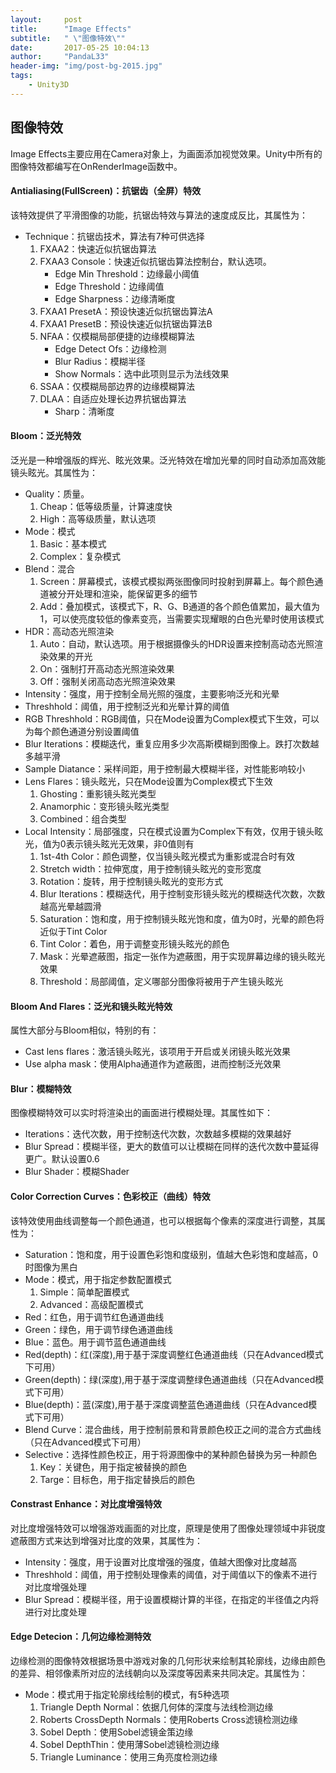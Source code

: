 ```yaml
---
layout:     post
title:      "Image Effects"
subtitle:   " \"图像特效\""
date:       2017-05-25 10:04:13
author:     "PandaL33"
header-img: "img/post-bg-2015.jpg"
tags:
    - Unity3D
---
```

## 图像特效

Image Effects主要应用在Camera对象上，为画面添加视觉效果。Unity中所有的图像特效都编写在OnRenderImage函数中。 

#### Antialiasing(FullScreen)：抗锯齿（全屏）特效

该特效提供了平滑图像的功能，抗锯齿特效与算法的速度成反比，其属性为：

- Technique：抗锯齿技术，算法有7种可供选择
    1. FXAA2：快速近似抗锯齿算法
    2. FXAA3 Console：快速近似抗锯齿算法控制台，默认选项。
        * Edge Min Threshold：边缘最小阈值
        * Edge Threshold：边缘阈值
        * Edge Sharpness：边缘清晰度
    3. FXAA1 PresetA：预设快速近似抗锯齿算法A
    4. FXAA1 PresetB：预设快速近似抗锯齿算法B
    5. NFAA：仅模糊局部便捷的边缘模糊算法
        * Edge Detect Ofs：边缘检测
        * Blur Radius：模糊半径
        * Show Normals：选中此项则显示为法线效果
    6. SSAA：仅模糊局部边界的边缘模糊算法
    7. DLAA：自适应处理长边界抗锯齿算法
        * Sharp：清晰度

#### Bloom：泛光特效

泛光是一种增强版的辉光、眩光效果。泛光特效在增加光晕的同时自动添加高效能镜头眩光。其属性为：

- Quality：质量。
    1. Cheap：低等级质量，计算速度快
    2. High：高等级质量，默认选项
- Mode：模式
    1. Basic：基本模式
    2. Complex：复杂模式
- Blend：混合
    1. Screen：屏幕模式，该模式模拟两张图像同时投射到屏幕上。每个颜色通道被分开处理和渲染，能保留更多的细节
    2. Add：叠加模式，该模式下，R、G、B通道的各个颜色值累加，最大值为1，可以使亮度较低的像素变亮，当需要实现耀眼的白色光晕时使用该模式
- HDR：高动态光照渲染
    1. Auto：自动，默认选项。用于根据摄像头的HDR设置来控制高动态光照渲染效果的开光
    2. On：强制打开高动态光照渲染效果
    3. Off：强制关闭高动态光照渲染效果
- Intensity：强度，用于控制全局光照的强度，主要影响泛光和光晕
- Threshhold：阈值，用于控制泛光和光晕计算的阈值
- RGB Threshhold：RGB阈值，只在Mode设置为Complex模式下生效，可以为每个颜色通道分别设置阈值
- Blur Iterations：模糊迭代，重复应用多少次高斯模糊到图像上。跌打次数越多越平滑
- Sample Diatance：采样间距，用于控制最大模糊半径，对性能影响较小
- Lens Flares：镜头眩光，只在Mode设置为Complex模式下生效
    1. Ghosting：重影镜头眩光类型
    2. Anamorphic：变形镜头眩光类型
    3. Combined：组合类型
- Local Intensity：局部强度，只在模式设置为Complex下有效，仅用于镜头眩光，值为0表示镜头眩光无效果，非0值则有
    1. 1st-4th Color：颜色调整，仅当镜头眩光模式为重影或混合时有效
    2. Stretch width：拉伸宽度，用于控制镜头眩光的变形宽度
    3. Rotation：旋转，用于控制镜头眩光的变形方式
    4. Blur Iterations：模糊迭代，用于控制变形镜头眩光的模糊迭代次数，次数越高光晕越圆滑
    5. Saturation：饱和度，用于控制镜头眩光饱和度，值为0时，光晕的颜色将近似于Tint Color
    6. Tint Color：着色，用于调整变形镜头眩光的颜色
    7. Mask：光晕遮蔽图，指定一张作为遮蔽图，用于实现屏幕边缘的镜头眩光效果
    8. Threshold：局部阈值，定义哪部分图像将被用于产生镜头眩光


#### Bloom And Flares：泛光和镜头眩光特效

属性大部分与Bloom相似，特别的有：

- Cast lens flares：激活镜头眩光，该项用于开启或关闭镜头眩光效果
- Use alpha mask：使用Alpha通道作为遮蔽图，进而控制泛光效果

#### Blur：模糊特效

图像模糊特效可以实时将渲染出的画面进行模糊处理。其属性如下：

- Iterations：迭代次数，用于控制迭代次数，次数越多模糊的效果越好
- Blur Spread：模糊半径，更大的数值可以让模糊在同样的迭代次数中蔓延得更广。默认设置0.6
- Blur Shader：模糊Shader

#### Color Correction Curves：色彩校正（曲线）特效

该特效使用曲线调整每一个颜色通道，也可以根据每个像素的深度进行调整，其属性为：

- Saturation：饱和度，用于设置色彩饱和度级别，值越大色彩饱和度越高，0时图像为黑白
- Mode：模式，用于指定参数配置模式
    1. Simple：简单配置模式
    2. Advanced：高级配置模式
- Red：红色，用于调节红色通道曲线
- Green：绿色，用于调节绿色通道曲线
- Blue：蓝色。用于调节蓝色通道曲线
- Red(depth)：红(深度),用于基于深度调整红色通道曲线（只在Advanced模式下可用）
- Green(depth)：绿(深度),用于基于深度调整绿色通道曲线（只在Advanced模式下可用）
- Blue(depth)：蓝(深度),用于基于深度调整蓝色通道曲线（只在Advanced模式下可用）
- Blend Curve：混合曲线，用于控制前景和背景颜色校正之间的混合方式曲线（只在Advanced模式下可用）
- Selective：选择性颜色校正，用于将源图像中的某种颜色替换为另一种颜色
    1. Key：关键色，用于指定被替换的颜色
    2. Targe：目标色，用于指定替换后的颜色

#### Constrast Enhance：对比度增强特效

对比度增强特效可以增强游戏画面的对比度，原理是使用了图像处理领域中非锐度遮蔽图方式来达到增强对比度的效果，其属性为：

- Intensity：强度，用于设置对比度增强的强度，值越大图像对比度越高
- Threshhold：阈值，用于控制处理像素的阈值，对于阈值以下的像素不进行对比度增强处理
- Blur Spread：模糊半径，用于设置模糊计算的半径，在指定的半径值之内将进行对比度处理

#### Edge Detecion：几何边缘检测特效

边缘检测的图像特效根据场景中游戏对象的几何形状来绘制其轮廓线，边缘由颜色的差异、相邻像素所对应的法线朝向以及深度等因素来共同决定。其属性为：

- Mode：模式用于指定轮廓线绘制的模式，有5种选项
    1. Triangle Depth Normal：依据几何体的深度与法线检测边缘
    2. Roberts CrossDepth Normals：使用Roberts Cross滤镜检测边缘
    3. Sobel Depth：使用Sobel滤镜金策边缘
    4. Sobel DepthThin：使用薄Sobel滤镜检测边缘
    5. Triangle Luminance：使用三角亮度检测边缘

